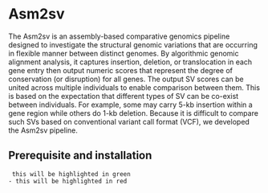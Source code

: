 # Asm2sv

The Asm2sv is an assembly-based comparative genomics pipeline designed to investigate the structural genomic variations that are occurring in flexible manner between distinct genomes. By algorithmic genomic alignment analysis, it captures insertion, deletion, or translocation in each gene entry then output numeric scores that represent the degree of conservation (or disruption) for all genes. The output SV scores can be united across multiple individuals to enable comparison between them. This is based on the expectation that different types of SV can be co-exist between individuals. For example, some may carry 5-kb insertion within a gene region while others do 1-kb deletion. Because it is difficult to compare such SVs based on conventional variant call format (VCF), we developed the Asm2sv pipeline.



## Prerequisite and installation

```
 this will be highlighted in green
- this will be highlighted in red
```
